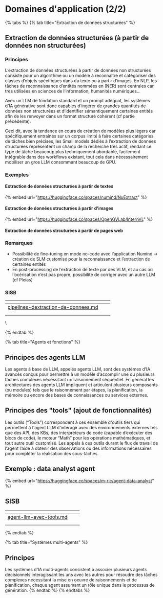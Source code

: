 # Domaines d'application (2/2)

{% tabs %}
{% tab title="Extraction de données structurées" %}
## Extraction de données structurées (à partir de données non structurées)

### Principes

L’extraction de données structurées à partir de données non structurées consiste pour un algorithme ou un modèle à reconnaître et catégoriser des classes d’objets spécifiques dans du texte ou à partir d’images. En NLP, les tâches de reconnaissance d’entités nommées en (NER) sont centrales car très utilisées en sciences de l’information, humanités numériques…

Avec un LLM de fondation standard et un prompt adéquat, les systèmes d’IA générative sont donc capables d'ingérer de grandes quantités de données non structurées et d’identifier sémantiquement certaines entités afin de les renvoyer dans un format structuré cohérent (cf partie précédente).

Ceci dit, avec la tendance en cours de création de modèles plus légers car spécifiquement entraînés sur un corpus limité à faire certaines catégories de tâches bien précises, les Small models dédiés à l’extraction de données structurées représentent un champ de la recherche très actif, rendant ce type de tâche beaucoup plus techniquement abordable, facilement intégrable dans des workflows existant, tout cela dans nécessairement mobiliser un gros LLM consommant beaucoup de GPU.

### Exemples

#### Extraction de données structurées à partir de textes

{% embed url="https://huggingface.co/spaces/numind/NuExtract" %}

#### Extraction de données structurées à partir d'images

{% embed url="https://huggingface.co/spaces/OpenGVLab/InternVL" %}

#### Extraction de données strcuturées à partir de pages web

### Remarques

* Possibilité de fine-tuning en mode no-code avec l’application Numind -> création de SLM customisé pour la reconnaissance et l’extraction de certaines entités
* En post-processing de l’extraction de texte par des VLM, et au cas où l’océrisation n’est pas propre, possibilité de corriger avec un autre LLM (cf Pleias)

### SISB

<table data-view="cards"><thead><tr><th></th><th></th><th></th></tr></thead><tbody><tr><td><a data-mention href="../presentation-equipe-dir/ia-generatives-pistes-dimplementation-sisb/pipelines-dextraction-de-donnees.md">pipelines-dextraction-de-donnees.md</a></td><td></td><td></td></tr><tr><td></td><td></td><td></td></tr><tr><td></td><td></td><td></td></tr></tbody></table>

\

{% endtab %}

{% tab title="Agents et fonctions" %}
## Principes des agents LLM

Les agents à base de LLM, appelés agents LLM, sont des systèmes d'IA avancés conçus pour permettre à un modèle d’accomplir une ou plusieurs tâches complexes nécessitant un raisonnement séquentiel. En général les architectures des agents LLM impliquent et articulent plusieurs composants (ou modules) tels que le raisonnement par étapes, la planification, la mémoire ou encore des bases de connaissances ou services externes.

## Principes des "tools" (ajout de fonctionnalités)

Les outils (“Tools”) correspondent à ces ensemble d'outils tiers qui permettent à l'agent LLM d'interagir avec des environnements externes tels que des API, des KBs, des interpréteurs de code (capable d’exécuter des blocs de code), le moteur “Math” pour les opérations mathématiques, et tout autre outil customisé. Les appels à ces outils durant le flux de travail de l’agent l’aide à obtenir des observations ou des informations nécessaires pour compléter la réalisation des sous-tâches.

## Exemple : data analyst agent

{% embed url="https://huggingface.co/spaces/m-ric/agent-data-analyst" %}

## SISB

<table data-view="cards"><thead><tr><th></th><th></th><th></th></tr></thead><tbody><tr><td><a data-mention href="../presentation-equipe-dir/ia-generatives-pistes-dimplementation-sisb/agent-llm-avec-tools.md">agent-llm-avec-tools.md</a></td><td></td><td></td></tr><tr><td></td><td></td><td></td></tr><tr><td></td><td></td><td></td></tr></tbody></table>
{% endtab %}

{% tab title="Systèmes multi-agents" %}
## Principes

Les systèmes d'IA multi-agents consistent à associer plusieurs agents décisionnels interagissant les uns avec les autres pour résoudre des tâches complexes nécessitant la mise en oeuvre de raisonnements et de planification, chaque agent assumant un rôle unique dans le processus de génération.
{% endtab %}
{% endtabs %}

